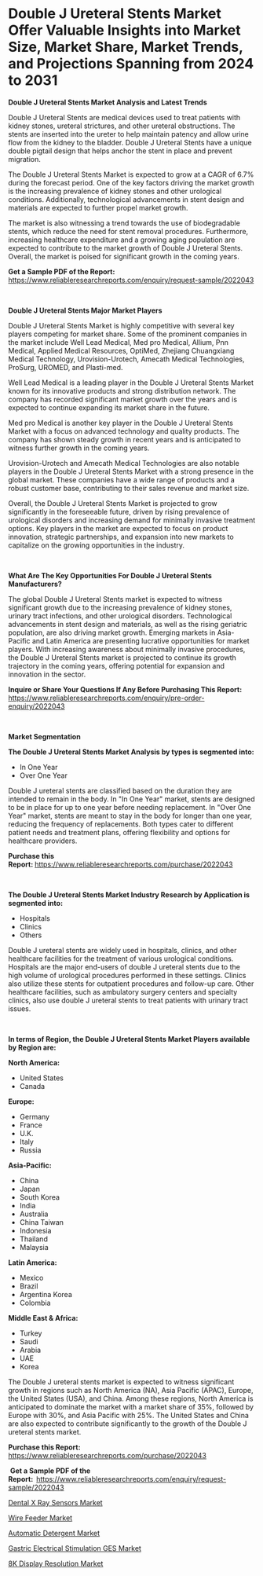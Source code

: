 <p><h1>Double J Ureteral Stents Market Offer Valuable Insights into Market Size, Market Share, Market Trends, and Projections Spanning from 2024 to 2031</h1></p><p><strong>Double J Ureteral Stents Market Analysis and Latest Trends</strong></p>
<p><p>Double J Ureteral Stents are medical devices used to treat patients with kidney stones, ureteral strictures, and other ureteral obstructions. The stents are inserted into the ureter to help maintain patency and allow urine flow from the kidney to the bladder. Double J Ureteral Stents have a unique double pigtail design that helps anchor the stent in place and prevent migration.</p><p>The Double J Ureteral Stents Market is expected to grow at a CAGR of 6.7% during the forecast period. One of the key factors driving the market growth is the increasing prevalence of kidney stones and other urological conditions. Additionally, technological advancements in stent design and materials are expected to further propel market growth.</p><p>The market is also witnessing a trend towards the use of biodegradable stents, which reduce the need for stent removal procedures. Furthermore, increasing healthcare expenditure and a growing aging population are expected to contribute to the market growth of Double J Ureteral Stents. Overall, the market is poised for significant growth in the coming years.</p></p>
<p><strong>Get a Sample PDF of the Report:&nbsp;</strong> <a href="https://www.reliableresearchreports.com/enquiry/request-sample/2022043">https://www.reliableresearchreports.com/enquiry/request-sample/2022043</a></p>
<p>&nbsp;</p>
<p><strong>Double J Ureteral Stents Major Market Players</strong></p>
<p><p>Double J Ureteral Stents Market is highly competitive with several key players competing for market share. Some of the prominent companies in the market include Well Lead Medical, Med pro Medical, Allium, Pnn Medical, Applied Medical Resources, OptiMed, Zhejiang Chuangxiang Medical Technology, Urovision-Urotech, Amecath Medical Technologies, ProSurg, UROMED, and Plasti-med.</p><p>Well Lead Medical is a leading player in the Double J Ureteral Stents Market known for its innovative products and strong distribution network. The company has recorded significant market growth over the years and is expected to continue expanding its market share in the future.</p><p>Med pro Medical is another key player in the Double J Ureteral Stents Market with a focus on advanced technology and quality products. The company has shown steady growth in recent years and is anticipated to witness further growth in the coming years.</p><p>Urovision-Urotech and Amecath Medical Technologies are also notable players in the Double J Ureteral Stents Market with a strong presence in the global market. These companies have a wide range of products and a robust customer base, contributing to their sales revenue and market size.</p><p>Overall, the Double J Ureteral Stents Market is projected to grow significantly in the foreseeable future, driven by rising prevalence of urological disorders and increasing demand for minimally invasive treatment options. Key players in the market are expected to focus on product innovation, strategic partnerships, and expansion into new markets to capitalize on the growing opportunities in the industry.</p></p>
<p>&nbsp;</p>
<p><strong>What Are The Key Opportunities For Double J Ureteral Stents Manufacturers?</strong></p>
<p><p>The global Double J Ureteral Stents market is expected to witness significant growth due to the increasing prevalence of kidney stones, urinary tract infections, and other urological disorders. Technological advancements in stent design and materials, as well as the rising geriatric population, are also driving market growth. Emerging markets in Asia-Pacific and Latin America are presenting lucrative opportunities for market players. With increasing awareness about minimally invasive procedures, the Double J Ureteral Stents market is projected to continue its growth trajectory in the coming years, offering potential for expansion and innovation in the sector.</p></p>
<p><strong>Inquire or Share Your Questions If Any Before Purchasing This Report:</strong> <a href="https://www.reliableresearchreports.com/enquiry/pre-order-enquiry/2022043">https://www.reliableresearchreports.com/enquiry/pre-order-enquiry/2022043</a></p>
<p>&nbsp;</p>
<p><strong>Market Segmentation</strong></p>
<p><strong>The Double J Ureteral Stents Market Analysis by types is segmented into:</strong></p>
<p><ul><li>In One Year</li><li>Over One Year</li></ul></p>
<p><p>Double J ureteral stents are classified based on the duration they are intended to remain in the body. In "In One Year" market, stents are designed to be in place for up to one year before needing replacement. In "Over One Year" market, stents are meant to stay in the body for longer than one year, reducing the frequency of replacements. Both types cater to different patient needs and treatment plans, offering flexibility and options for healthcare providers.</p></p>
<p><strong>Purchase this Report:&nbsp;</strong><a href="https://www.reliableresearchreports.com/purchase/2022043">https://www.reliableresearchreports.com/purchase/2022043</a></p>
<p>&nbsp;</p>
<p><strong>The Double J Ureteral Stents Market Industry Research by Application is segmented into:</strong></p>
<p><ul><li>Hospitals</li><li>Clinics</li><li>Others</li></ul></p>
<p><p>Double J ureteral stents are widely used in hospitals, clinics, and other healthcare facilities for the treatment of various urological conditions. Hospitals are the major end-users of double J ureteral stents due to the high volume of urological procedures performed in these settings. Clinics also utilize these stents for outpatient procedures and follow-up care. Other healthcare facilities, such as ambulatory surgery centers and specialty clinics, also use double J ureteral stents to treat patients with urinary tract issues.</p></p>
<p>&nbsp;</p>
<p><strong>In terms of Region, the Double J Ureteral Stents Market Players available by Region are:</strong></p>
<p>
    <p> <strong> North America: </strong>
        <ul>
            <li>United States</li>
            <li>Canada</li>
        </ul>
        </p> 
    <p> <strong> Europe: </strong>
        <ul>
            <li>Germany</li>
            <li>France</li>
            <li>U.K.</li>
            <li>Italy</li>
            <li>Russia</li>
        </ul>
        </p> 
    <p> <strong> Asia-Pacific: </strong>
        <ul>
            <li>China</li>
            <li>Japan</li>
            <li>South Korea</li>
            <li>India</li>
            <li>Australia</li>
            <li>China Taiwan</li>
            <li>Indonesia</li>
            <li>Thailand</li>
            <li>Malaysia</li>
        </ul>
        </p> 
    <p> <strong> Latin America: </strong>
        <ul>
            <li>Mexico</li>
            <li>Brazil</li>
            <li>Argentina Korea</li>
            <li>Colombia</li>
        </ul>
        </p> 
    <p> <strong> Middle East & Africa: </strong>
        <ul>
            <li>Turkey</li>
            <li>Saudi</li>
            <li>Arabia</li>
            <li>UAE</li>
            <li>Korea</li>
        </ul>
    </p>
    </p>
<p><p>The Double J ureteral stents market is expected to witness significant growth in regions such as North America (NA), Asia Pacific (APAC), Europe, the United States (USA), and China. Among these regions, North America is anticipated to dominate the market with a market share of 35%, followed by Europe with 30%, and Asia Pacific with 25%. The United States and China are also expected to contribute significantly to the growth of the Double J ureteral stents market.</p></p>
<p><strong>Purchase this Report: </strong><a href="https://www.reliableresearchreports.com/purchase/2022043">https://www.reliableresearchreports.com/purchase/2022043</a></p>
<p>&nbsp;<strong>Get a Sample PDF of the Report:&nbsp;&nbsp;</strong><a href="https://www.reliableresearchreports.com/enquiry/request-sample/2022043">https://www.reliableresearchreports.com/enquiry/request-sample/2022043</a></p>
<p><strong></strong></p>
<p><p><a href="https://github.com/nathandecarvalho/Market-Research-Report-List-2/blob/main/dental-x-ray-sensors-market.md">Dental X Ray Sensors Market</a></p><p><a href="https://fearless-okapi-6c8.notion.site/Wire-Feeder-Market-Research-Report-Provides-Critical-Insights-that-can-help-Shape-Business-Developme-1d40f5aa9789477597048db234fafcb5">Wire Feeder Market</a></p><p><a href="https://view.publitas.com/reportprime-1/automatic-detergent-market-research-report-provides-thorough-industry-overview-which-offers-an-in-depth-analysis-of-product-trends-and-new-market-divisions/">Automatic Detergent Market</a></p><p><a href="https://github.com/julyju69/Market-Research-Report-List-2/blob/main/gastric-electrical-stimulation-ges-market.md">Gastric Electrical Stimulation GES Market</a></p><p><a href="https://view.publitas.com/reportprime-1/8k-display-resolution-market-research-report-provides-critical-insights-that-can-help-shape-business-development-and-investment-strategies/">8K Display Resolution Market</a></p></p>